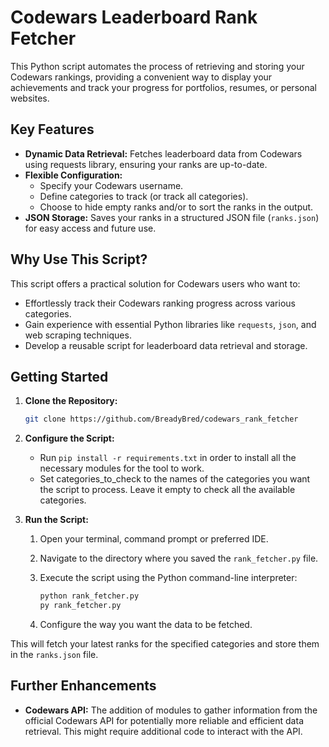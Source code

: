 # Codewars Leaderboard Rank Fetcher

This Python script automates the process of retrieving and storing your Codewars rankings, providing a convenient way to display your achievements and track your progress for portfolios, resumes, or personal websites.

## Key Features

*   **Dynamic Data Retrieval:** Fetches leaderboard data from Codewars using requests library, ensuring your ranks are up-to-date.
*   **Flexible Configuration:**
    *   Specify your Codewars username.
    *   Define categories to track (or track all categories).
    *   Choose to hide empty ranks and/or to sort the ranks in the output.
*   **JSON Storage:** Saves your ranks in a structured JSON file (`ranks.json`) for easy access and future use.

## Why Use This Script?

This script offers a practical solution for Codewars users who want to:

*   Effortlessly track their Codewars ranking progress across various categories.
*   Gain experience with essential Python libraries like `requests`, `json`, and web scraping techniques.
*   Develop a reusable script for leaderboard data retrieval and storage.

## Getting Started

1.  **Clone the Repository:**

    ```bash
    git clone https://github.com/BreadyBred/codewars_rank_fetcher
    ```

2.  **Configure the Script:**

    *   Run `pip install -r requirements.txt` in order to install all the necessary modules for the tool to work.
    *   Set categories_to_check to the names of the categories you want the script to process. Leave it empty to check all the available categories.

3.  **Run the Script:**

    1.  Open your terminal, command prompt or preferred IDE.
    2.  Navigate to the directory where you saved the `rank_fetcher.py` file.
    3.  Execute the script using the Python command-line interpreter:

        ```bash
        python rank_fetcher.py
        py rank_fetcher.py
        ```
    4. Configure the way you want the data to be fetched.

This will fetch your latest ranks for the specified categories and store them in the `ranks.json` file.

## Further Enhancements

*   **Codewars API:** The addition of modules to gather information from the official Codewars API for potentially more reliable and efficient data retrieval. This might require additional code to interact with the API.